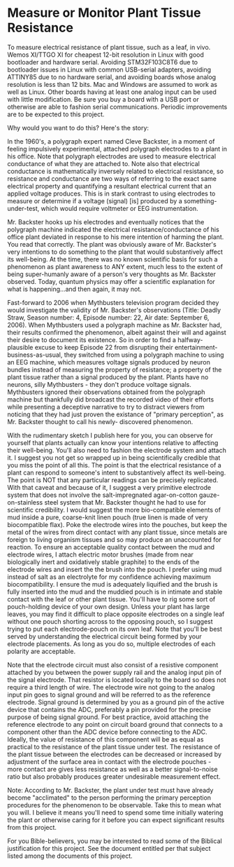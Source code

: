 # Measure or Monitor Plant Tissue Resistance

To measure electrical resistance of plant tissue, such as a leaf, in vivo.  Wemos XI/TTGO XI for cheapest 12-bit 
resolution in Linux with good bootloader and hardware serial.  Avoiding STM32F103C8T6 due to bootloader issues in Linux 
with common USB-serial adapters, avoiding ATTINY85 due to no hardware serial, and avoiding boards whose analog 
resolution is less than 12 bits.  Mac and Windows are assumed to work as well as Linux.  Other boards having at least 
one analog input can be used with little modification.  Be sure you buy a board with a USB port or otherwise are able to 
fashion serial communications.  Periodic improvements are to be expected to this project.

Why would you want to do this?  Here's the story:

In the 1960's, a polygraph expert named Cleve Backster, in a moment of feeling impulsively experimental, attached 
polygraph electrodes to a plant in his office.  Note that polygraph electrodes are used to measure electrical 
conductance of what they are attached to.  Note also that electrical conductance is mathematically inversely related to 
electrical resistance, so resistance and conductance are two ways of referring to the exact same electrical property and 
quantifying a resultant electrical current that an applied voltage produces.  This is in stark contrast to using 
electrodes to measure or determine if a voltage (signal) [is] produced by a something-under-test, which would require 
voltmeter or EEG instrumentation.

Mr. Backster hooks up his electrodes and eventually notices that the polygraph machine indicated the electrical
resistance/conductance of his office plant deviated in response to his mere intention of harming the plant.  You read 
that correctly.  The plant was obviously aware of Mr. Backster's very intentions to do something to the plant that would 
substantively affect its well-being.  At the time, there was no known scientific basis for such a phenomenon as plant 
awareness to ANY extent, much less to the extent of being super-humanly aware of a person's very thoughts as Mr. 
Backster observed.  Today, quantum physics may offer a scientific explanation for what is happening...and then again, it 
may not.

Fast-forward to 2006 when Mythbusters television program decided they would investigate the validity of Mr. Backster's 
observations (Title: Deadly Straw, Season number: 4, Episode number: 22, Air date: September 6, 2006).  When Mythbusters
used a polygraph machine as Mr. Backster had, their results confirmed the phenomenon, albeit against their will and 
against their desire to document its existence.  So in order to find a halfway-plausible excuse to keep Episode 22 from 
disrupting their entertainment-business-as-usual, they switched from using a polygraph machine to using an EEG machine, 
which measures voltage signals produced by neuron bundles instead of measuring the property of resistance; a property
of the plant tissue rather than a signal produced by the plant.  Plants have no neurons, silly Mythbusters - they don't
produce voltage signals.  Mythbusters ignored their observations obtained from the polygraph machine but thankfully did 
broadcast the recorded video of their efforts while presenting a deceptive narrative to try to distract viewers from 
noticing that they had just proven the existance of "primary perception", as Mr. Backster thought to call his newly-
discovered phenomenon.

With the rudimentary sketch I publish here for you, you can observe for yourself that plants actually can know your 
intentions relative to affecting their well-being.  You'll also need to fashion the electrode system and attach it.  I 
suggest you not get so wrapped up in being scientifically credible that you miss the point of all this.  The point is 
that the electrical resistance of a plant can respond to someone's intent to substantively affect its well-being.  The 
point is NOT that any particular readings can be precisely replicated.  With that caveat and because of it, I suggest a 
very primitive electrode system that does not involve the salt-impregnated agar-on-cotton gauze-on-stainless steel 
system that Mr. Backster thought he had to use for scientific credibility.  I would suggest the more bio-compatible 
elements of mud inside a pure, coarse-knit linen pouch (true linen is made of very biocompatible flax).  Poke the 
electrode wires into the pouches, but keep the metal of the wires from direct contact with any plant tissue, since 
metals are foreign to living organism tissues and so may produce an unaccounted for reaction.  To ensure an acceptable 
quality contact between the mud and electrode wires, I attach electric motor brushes (made from near biologically inert 
and oxidatively stable graphite) to the ends of the electrode wires and insert the the brush into the pouch. I prefer 
using mud instead of salt as an electrolyte for my confidence achieving maximum biocompatibility.  I ensure the mud is 
adequately liquified and the brush is fully inserted into the mud and the muddied pouch is in intimate and stable 
contact with the leaf or other plant tissue.  You'll have to rig some sort of pouch-holding device of your own design.
Unless your plant has large leaves, you may find it difficult to place opposite electrodes on a single leaf without one 
pouch shorting across to the opposing pouch, so I suggest trying to put each electrode-pouch on its own leaf.  Note that 
you'll be best served by understanding the electrical circuit being formed by your electrode placements.  As long as you 
do so, multiple electrodes of each polarity are acceptable.

Note that the electrode circuit must also consist of a resistive component attached by you between the power supply rail 
and the analog input pin of the signal electrode.  That resistor is located locally to the board so does not require 
a third length of wire. The electrode wire not going to the analog input pin goes to signal ground and will be referred 
to as the reference electrode.  Signal ground is determined by you as a ground pin of the active device that contains 
the ADC, preferably a pin provided for the precise purpose of being  signal ground.  For best practice, avoid attaching 
the reference electrode to any point on circuit board ground that connects to a component other than the ADC device 
before connecting to the ADC.  Ideally, the value of resistance of this component will be as equal as practical to the 
resistance of the plant tissue under test.  The resistance of the plant tissue between the electrodes can be decreased 
or increased by adjustment of the surface area in contact with the electrode pouches - more contact are gives less 
resistance as well as a better signal-to-noise ratio but also probably produces greater undesirable measurement effect.

Note: According to Mr. Backster, the plant under test must have already become "acclimated" to the person performing the
primary perception procedures for the phenomenon to be observable.  Take this to mean what you will.  I believe it means 
you'll need to spend some time initially watering the plant or otherwise caring for it before you can expect significant 
results from this project.

For you Bible-believers, you may be interested to read some of the Biblical justification for this project.  See the document entitled per that subject listed among the documents of this project.
